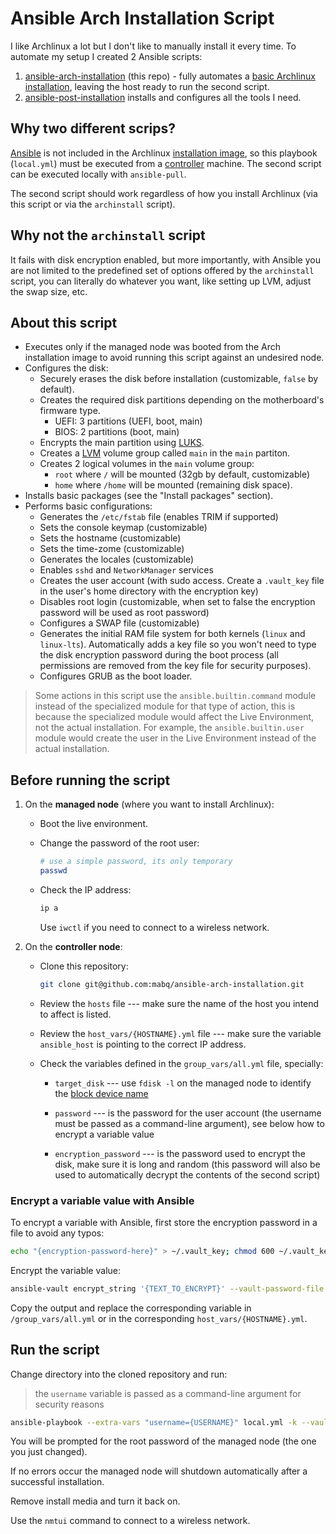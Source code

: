 # Ansible Arch Installation Script

I like Archlinux a lot but I don't like to manually install it every time. To automate my setup I created 2 Ansible scripts:

1. [ansible-arch-installation](https://github.com/mabq/ansible-arch-installation) (this repo) - fully automates a [basic Archlinux installation](https://wiki.archlinux.org/title/Installation_guide), leaving the host ready to run the second script.
2. [ansible-post-installation](https://github.com/mabq/ansible-post-installation) installs and configures all the tools I need.


## Why two different scrips?

[Ansible](https://archlinux.org/packages/extra/any/ansible/) is not included in the Archlinux [installation image](https://archlinux.org/download/), so this playbook (`local.yml`) must be executed from a [controller](https://docs.ansible.com/ansible/latest/getting_started/index.html#getting-started-with-ansible) machine. The second script can be executed locally with `ansible-pull`.

The second script should work regardless of how you install Archlinux (via this script or via the `archinstall` script).


## Why not the `archinstall` script 

It fails with disk encryption enabled, but more importantly, with Ansible you are not limited to the predefined set of options offered by the `archinstall` script, you can literally do whatever you want, like setting up LVM, adjust the swap size, etc.


## About this script

   - Executes only if the managed node was booted from the Arch installation image to avoid running this script against an undesired node.
   - Configures the disk:
     - Securely erases the disk before installation (customizable, `false` by default).
     - Creates the required disk partitions depending on the motherboard's firmware type.
       - UEFI: 3 partitions (UEFI, boot, main)
       - BIOS: 2 partitions (boot, main)
     - Encrypts the main partition using [LUKS](https://wiki.archlinux.org/title/Dm-crypt/Encrypting_an_entire_system#LVM_on_LUKS).
     - Creates a [LVM](https://wiki.archlinux.org/title/LVM) volume group called `main` in the `main` partiton.
     - Creates 2 logical volumes in the `main` volume group:
       - `root` where `/` will be mounted (32gb by default, customizable)
       - `home` where `/home` will be mounted (remaining disk space).
   - Installs basic packages (see the "Install packages" section).
   - Performs basic configurations:
     - Generates the `/etc/fstab` file (enables TRIM if supported)
     - Sets the console keymap (customizable)
     - Sets the hostname (customizable)
     - Sets the time-zome (customizable)
     - Generates the locales (customizable)
     - Enables `sshd` and `NetworkManager` services
     - Creates the user account (with sudo access. Create a `.vault_key` file in the user's home directory with the encryption key)
     - Disables root login (customizable, when set to false the encryption password will be used as root password)
     - Configures a SWAP file (customizable)
     - Generates the initial RAM file system for both kernels (`linux` and `linux-lts`). Automatically adds a key file so you won't need to type the disk encryption password during the boot process (all permissions are removed from the key file for security purposes).
     - Configures GRUB as the boot loader.

> Some actions in this script use the `ansible.builtin.command` module instead of the specialized module for that type of action, this is because the specialized module would affect the Live Environment, not the actual installation. For example, the `ansible.builtin.user` module would create the user in the Live Environment instead of the actual installation. 


## Before running the script

1. On the **managed node** (where you want to install Archlinux):

   - Boot the live environment.
   
   - Change the password of the root user:
   
     ```bash
     # use a simple password, its only temporary
     passwd
     ```
   
   - Check the IP address:
   
     ```bash
     ip a
     ```
   
     Use `iwctl` if you need to connect to a wireless network.

2. On the **controller node**:

   - Clone this repository:
   
     ```bash
     git clone git@github.com:mabq/ansible-arch-installation.git
     ``` 
   
   - Review the `hosts` file --- make sure the name of the host you intend to affect is listed.
   
   - Review the `host_vars/{HOSTNAME}.yml` file --- make sure the variable `ansible_host` is pointing to the correct IP address.

   - Check the variables defined in the `group_vars/all.yml` file, specially:

     - `target_disk` --- use `fdisk -l` on the managed node to identify the [block device name](https://wiki.archlinux.org/title/Device_file#Block_devices)

     - `password` --- is the password for the user account (the username must be passed as a command-line argument), see below how to encrypt a variable value

     - `encryption_password` --- is the password used to encrypt the disk, make sure it is long and random (this password will also be used to automatically decrypt the contents of the second script)

### Encrypt a variable value with Ansible

To encrypt a variable with Ansible, first store the encryption password in a file to avoid any typos:

   ```bash
   echo "{encryption-password-here}" > ~/.vault_key; chmod 600 ~/.vault_key
   ```

Encrypt the variable value:

   ```bash
   ansible-vault encrypt_string '{TEXT_TO_ENCRYPT}' --vault-password-file ~/.vault_key --name '{VARIABLE_NAME}'`
   ```

Copy the output and replace the corresponding variable in `/group_vars/all.yml` or in the corresponding `host_vars/{HOSTNAME}.yml`.


## Run the script

Change directory into the cloned repository and run:

> the `username` variable is passed as a command-line argument for security reasons

   ```bash
   ansible-playbook --extra-vars "username={USERNAME}" local.yml -k --vault-password-file ~/.vault_key
   ```

You will be prompted for the root password of the managed node (the one you just changed).

If no errors occur the managed node will shutdown automatically after a successful installation.

Remove install media and turn it back on.

Use the `nmtui` command to connect to a wireless network.


